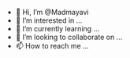 - 👋 Hi, I’m @Madmayavi
- 👀 I’m interested in ...
- 🌱 I’m currently learning ...
- 💞️ I’m looking to collaborate on ...
- 📫 How to reach me ...

<!---
Madmayavi/Madmayavi is a ✨ special ✨ repository because its `README.md` (this file) appears on your GitHub profile.
You can click the Preview link to take a look at your changes.
--->
